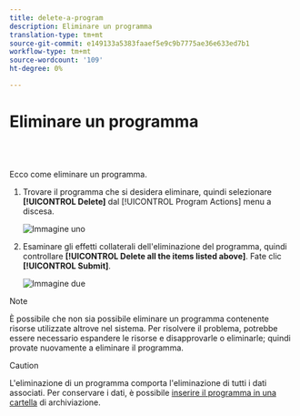 ```yaml
---
title: delete-a-program
description: Eliminare un programma
translation-type: tm+mt
source-git-commit: e149133a5383faaef5e9c9b7775ae36e633ed7b1
workflow-type: tm+mt
source-wordcount: '109'
ht-degree: 0%

---
```



# Eliminare un programma

<br> 

Ecco come eliminare un programma.

1. Trovare il programma che si desidera eliminare, quindi selezionare **[!UICONTROL Delete]** dal [!UICONTROL Program Actions] menu a discesa.

   ![Immagine uno](/help/sky/assets/programs/delete-a-program/delete-a-program-1.png)

1. Esaminare gli effetti collaterali dell&#39;eliminazione del programma, quindi controllare **[!UICONTROL Delete all the items listed above]**. Fate clic **[!UICONTROL Submit]**.

   ![Immagine due](/help/sky/assets/programs/delete-a-program/delete-a-program-2.png)

>[!NOTE]
>
>È possibile che non sia possibile eliminare un programma contenente risorse utilizzate altrove nel sistema. Per risolvere il problema, potrebbe essere necessario espandere le risorse e disapprovarle o eliminarle; quindi provate nuovamente a eliminare il programma.

>[!CAUTION]
>
>L&#39;eliminazione di un programma comporta l&#39;eliminazione di tutti i dati associati. Per conservare i dati, è possibile [inserire il programma in una cartella](/help/sky/archive-a-program.md) di archiviazione.
